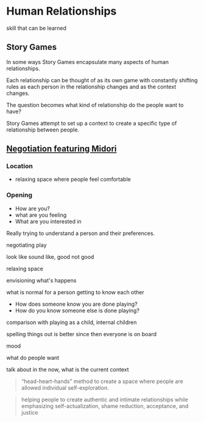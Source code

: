 # Human Relationships

 skill that can be learned
 

## Story Games

In some ways Story Games encapsulate many aspects of human relationships.

Each relationship can be thought of as its own game with constantly shifting rules as each person in the relationship changes and as the context changes.

The question becomes what kind of relationship do the people want to have?

Story Games attempt to set up a context to create a specific type of relationship between people.


## [Negotiation featuring Midori](https://www.youtube.com/watch?v=g9s0VVjIi38)

### Location

- relaxing space where people feel comfortable

### Opening

- How are you?
- what are you feeling
- What are you interested in

Really trying to understand a person and their preferences.

negotiating play

look like sound like, good not good

relaxing space

envisioning what's happens

what is normal for a person getting to know each other


- How does someone know you are done playing?
- How do you know someone else is done playing?


comparison with playing as a child, internal children

spelling things out is better since then everyone is on board

mood

what do people want

talk about in the now, what is the current context


> “head-heart-hands” method to create a space where people are allowed individual self-exploration.

> helping people to create authentic and intimate relationships while emphasizing self-actualization, shame reduction, acceptance, and justice

